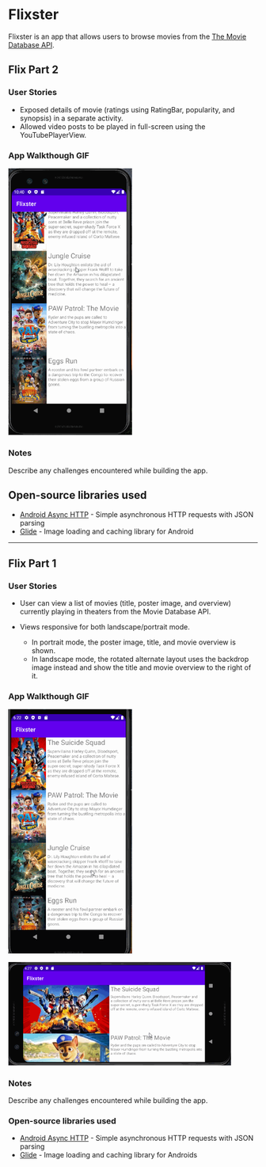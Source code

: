 # Flixster
Flixster is an app that allows users to browse movies from the [The Movie Database API](http://docs.themoviedb.apiary.io/#).

## Flix Part 2

### User Stories

- Exposed details of movie (ratings using RatingBar, popularity, and synopsis) in a separate activity.
- Allowed video posts to be played in full-screen using the YouTubePlayerView.

### App Walkthough GIF

<img src='walkthrough3.gif' width=250><br>

### Notes

Describe any challenges encountered while building the app.

## Open-source libraries used
- [Android Async HTTP](https://github.com/codepath/CPAsyncHttpClient) - Simple asynchronous HTTP requests with JSON parsing
- [Glide](https://github.com/bumptech/glide) - Image loading and caching library for Android

---

## Flix Part 1

### User Stories

- User can view a list of movies (title, poster image, and overview) currently playing in theaters from the Movie Database API.

- Views responsive for both landscape/portrait mode.
   - In portrait mode, the poster image, title, and movie overview is shown.
   - In landscape mode, the rotated alternate layout uses the backdrop image instead and show the title and movie overview to the right of it.

### App Walkthough GIF

<img src='walkthrough.gif' width=250><br>

<img src='walkthrough2.gif' width=450><br>

### Notes
Describe any challenges encountered while building the app.

### Open-source libraries used

- [Android Async HTTP](https://github.com/codepath/CPAsyncHttpClient) - Simple asynchronous HTTP requests with JSON parsing
- [Glide](https://github.com/bumptech/glide) - Image loading and caching library for Androids
